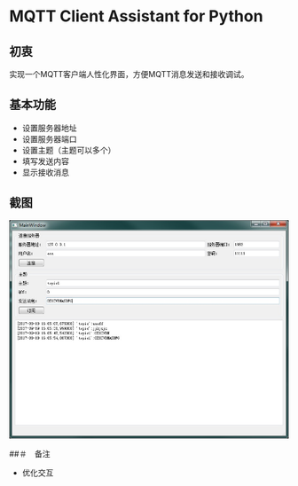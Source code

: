 # MQTT Client Assistant for Python

## 初衷
实现一个MQTT客户端人性化界面，方便MQTT消息发送和接收调试。

## 基本功能
- 设置服务器地址
- 设置服务器端口
- 设置主题（主题可以多个）
- 填写发送内容
- 显示接收消息


## 截图
![screenshot](/screenshot/screenshot.jpg)

##＃　备注
- 优化交互